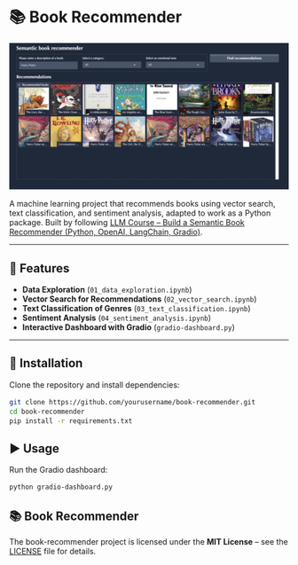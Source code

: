 # 📚 Book Recommender 

<p align="center">
  <img src="./images/image_book_recommender.png" alt="Book Recommender Demo" width="800"/>
</p>

A machine learning project that recommends books using vector search, text classification, and sentiment analysis, adapted to work as a Python package. Built by following [LLM Course – Build a Semantic Book Recommender (Python, OpenAI, LangChain, Gradio)](https://www.youtube.com/watch?v=Q7mS1VHm3Yw). 

---

## 🚀 Features
- **Data Exploration** (`01_data_exploration.ipynb`)
- **Vector Search for Recommendations** (`02_vector_search.ipynb`)
- **Text Classification of Genres** (`03_text_classification.ipynb`)
- **Sentiment Analysis** (`04_sentiment_analysis.ipynb`)
- **Interactive Dashboard with Gradio** (`gradio-dashboard.py`)

---

## 🔧 Installation
Clone the repository and install dependencies:

```bash
git clone https://github.com/yourusername/book-recommender.git
cd book-recommender
pip install -r requirements.txt
```

## ▶️ Usage
Run the Gradio dashboard:

```bash
python gradio-dashboard.py
```


## 📚 Book Recommender  

The book-recommender project is licensed under the **MIT License** – see the [LICENSE](LICENSE) file for details.
